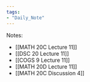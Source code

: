 ```yaml
---  
tags:  
- "Daily_Note"  
---  
```

  
Notes:  
- [[MATH 20C Lecture 11]]  
- [[DSC 20 Lecture 11]]  
- [[COGS 9 Lecture 11]]  
- [[MATH 20D Lecture 11]]  
- [[MATH 20C Discussion 4]]  
